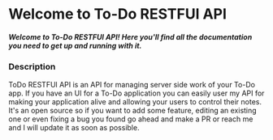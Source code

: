# Welcome to To-Do RESTFUl API

##### Welcome to To-Do RESTFUl API! Here you'll find all the documentation you need to get up and running with it.



### Description

ToDo RESTFUl API is an API for managing server side work of your To-Do app. If you have an UI for a To-Do application you can easily user my API for making your application alive and allowing your users to control their notes. It's an open source so if you want to add some feature, editing an existing one or even fixing a bug you found go ahead and make a PR or reach me and I will update it as soon as possible.    

